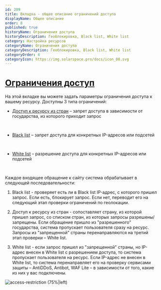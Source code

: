 ```yaml
---
id: 209
title: Вкладка - общее описание ограничений доступа
displayName: Общее описание
order: 8
published: true
historyName: Ограничения доступа
historyDescription: Геоблокировка, Black list, White list
category: Настройка ресурсов
categoryName: Ограничения доступа
categoryDescription: Геоблокировка, Black list, White list
categoryOrder: 4
categoryIcon: https://img.solarspace.pro/docs/icon_08.svg
---
```


# [Ограничения доступ](access-restrictions)

На этой вкладке вы можете задать параметры ограничения доступа к вашему ресурсу. Доступны 3 типа ограничений:

- [Доступ к ресурсу из стран]([210]) – запрет доступа в зависимости от государства, из которого приходит запрос  

<br/>

- [Black list]([211]) – запрет доступа для конкретных IP-адресов или подсетей  

<br/>

- [White list]([212]) – разрешение доступа для конкретных IP-адресов или подсетей  

<br/>

Каждое входящее обращение к сайту система обрабатывает в следующей последовательности:

1. Black list - проверяет есть ли в Black list IP-адрес, с которого пришел запрос. Если есть, блокирует запрос. Если нет, переводит его на следующий этап проверки ограничений по геолокации.<br/>

2. Доступ к ресурсу из стран - сопоставляет страну, из которой пришел запрос, со списком стран, из которых запросы разрешены/запрещены. Если обращение пришло из "разрешенного" государства, система пропускает пользователя сразу на ресурс. Запросы из "запрещенной" страны перенаправляются на третий этап проверки – White list.<br/>

3. White list - если запрос пришел из "запрещенной" страны, но IP-адрес внесен в White list с разрешением доступа, то система пропускает пользователя на ресурс. Если IP-адрес не внесен в White list, то система перенаправляет его на проверку сервисами защиты – AntiDDoS, Antibot, WAF Lite – в зависимости от того, какие из них у вас подключены.

![access-restriction (75%|left)](https://img.solarspace.pro/docs/field-access-restrictions.jpg "Раздел видов ограничения доступа")

